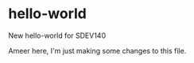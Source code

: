 # hello-world
New hello-world for SDEV140


Ameer here, I'm just making some changes to this file. 
